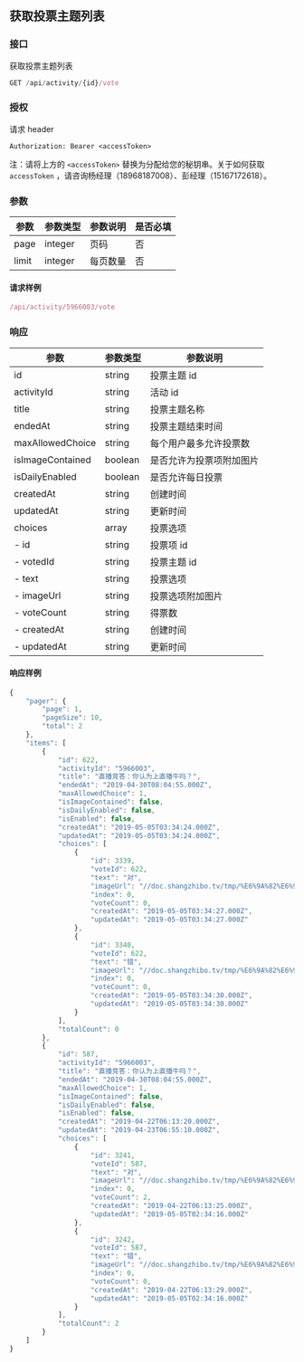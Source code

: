 ## 获取投票主题列表

### 接口

获取投票主题列表

```js
GET /api/activity/{id}/vote
```

### 授权

请求 header

```http
Authorization: Bearer <accessToken>
```

注：请将上方的 `<accessToken>` 替换为分配给您的秘钥串。关于如何获取 `accessToken` ，请咨询杨经理（18968187008）、彭经理（15167172618）。

### 参数

| 参数 | 参数类型 | 参数说明 | 是否必填 |
| --- | --- | --- | --- |
| page | integer | 页码 | 否 |
| limit | integer | 每页数量 | 否 |

#### 请求样例

```js
/api/activity/5966003/vote
```

### 响应

| 参数 | 参数类型 | 参数说明 |
| --- | --- | --- |
| id | string | 投票主题 id |
| activityId | string | 活动 id |
| title | string | 投票主题名称 |
| endedAt | string | 投票主题结束时间 |
| maxAllowedChoice | string | 每个用户最多允许投票数 |
| isImageContained | boolean | 是否允许为投票项附加图片 |
| isDailyEnabled | boolean | 是否允许每日投票 |
| createdAt | string | 创建时间 |
| updatedAt | string | 更新时间 |
| choices | array | 投票选项 |
| - id | string | 投票项 id |
| - votedId | string | 投票主题 id |
| - text | string | 投票选项 |
| - imageUrl | string | 投票选项附加图片 |
| - voteCount | string | 得票数 |
| - createdAt | string | 创建时间 |
| - updatedAt | string | 更新时间 |

#### 响应样例

```js
{
    "pager": {
        "page": 1,
        "pageSize": 10,
        "total": 2
    },
    "items": [
        {
            "id": 622,
            "activityId": "5966003",
            "title": "直播竞答：你认为上直播牛吗？",
            "endedAt": "2019-04-30T08:04:55.000Z",
            "maxAllowedChoice": 1,
            "isImageContained": false,
            "isDailyEnabled": false,
            "isEnabled": false,
            "createdAt": "2019-05-05T03:34:24.000Z",
            "updatedAt": "2019-05-05T03:34:24.000Z",
            "choices": [
                {
                    "id": 3339,
                    "voteId": 622,
                    "text": "对",
                    "imageUrl": "//doc.shangzhibo.tv/tmp/%E6%9A%82%E6%97%A0.svg",
                    "index": 0,
                    "voteCount": 0,
                    "createdAt": "2019-05-05T03:34:27.000Z",
                    "updatedAt": "2019-05-05T03:34:27.000Z"
                },
                {
                    "id": 3340,
                    "voteId": 622,
                    "text": "错",
                    "imageUrl": "//doc.shangzhibo.tv/tmp/%E6%9A%82%E6%97%A0.svg",
                    "index": 0,
                    "voteCount": 0,
                    "createdAt": "2019-05-05T03:34:30.000Z",
                    "updatedAt": "2019-05-05T03:34:30.000Z"
                }
            ],
            "totalCount": 0
        },
        {
            "id": 587,
            "activityId": "5966003",
            "title": "直播竞答：你认为上直播牛吗？",
            "endedAt": "2019-04-30T08:04:55.000Z",
            "maxAllowedChoice": 1,
            "isImageContained": false,
            "isDailyEnabled": false,
            "isEnabled": false,
            "createdAt": "2019-04-22T06:13:20.000Z",
            "updatedAt": "2019-04-23T06:55:10.000Z",
            "choices": [
                {
                    "id": 3241,
                    "voteId": 587,
                    "text": "对",
                    "imageUrl": "//doc.shangzhibo.tv/tmp/%E6%9A%82%E6%97%A0.svg",
                    "index": 0,
                    "voteCount": 2,
                    "createdAt": "2019-04-22T06:13:25.000Z",
                    "updatedAt": "2019-05-05T02:34:16.000Z"
                },
                {
                    "id": 3242,
                    "voteId": 587,
                    "text": "错",
                    "imageUrl": "//doc.shangzhibo.tv/tmp/%E6%9A%82%E6%97%A0.svg",
                    "index": 0,
                    "voteCount": 0,
                    "createdAt": "2019-04-22T06:13:29.000Z",
                    "updatedAt": "2019-05-05T02:34:16.000Z"
                }
            ],
            "totalCount": 2
        }
    ]
}
```



